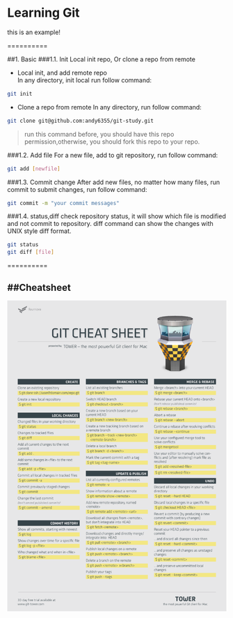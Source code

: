 Learning Git 
==========

this is an example!

==========

##1. Basic
###1.1. Init
Local init repo, Or clone a repo from remote<br>
* Local init, and add remote repo<br>
In any directory, init local run follow command:
```Bash
git init
```
* Clone a repo from remote
In any directory, run follow command:
```Bash
git clone git@github.com:andy6355/git-study.git
```
>run this command before, you should have this repo permission,otherwise, you should fork this repo to your repo.


###1.2. Add file
For a new file, add to git repository, run follow command:
```Bash
git add [newfile]
```

###1.3. Commit change
After add new files, no matter how many files, run commit to submit changes, run follow command:
```Bash
git commit -m "your commit messages"
```

###1.4. status,diff
check repository status, it will show which file is modified and not commit to repository. diff command can show the changes with UNIX style diff format.
```Bash
git status
git diff [file]
```   

 
==========

##Cheatsheet
---------
![](https://github.com/andy6355/git-study/blob/master/static/cheat-sheet-large01.png "come from : http://www.git-tower.com/blog/assets/2013-05-22-git-cheat-sheet/cheat-sheet-large01.png")


